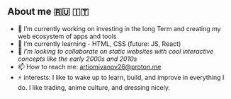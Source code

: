 ## About me 🇷🇺 🇮🇹
- 🔭 I’m currently working on investing in the long Term and creating my web ecosystem of apps and tools
- 🌱 I’m currently learning - HTML, CSS (future: JS, React)
- 👯 *I’m looking to collaborate on static websites with cool interactive concepts like the early 2000s and 2010s*
- 📫 How to reach me: artiomivanov26@proton.me
- ⚡ interests: I like to wake up to learn, build, and improve in everything I do. I like trading, anime culture, and dressing nicely. 

